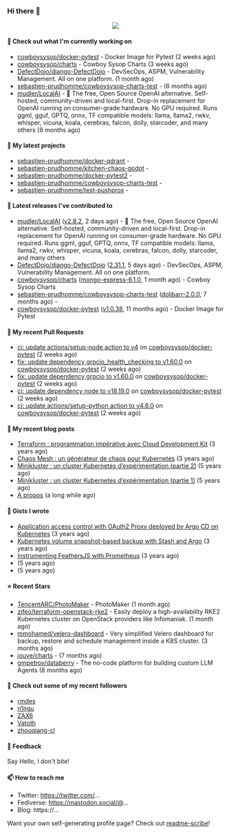 ### Hi there 👋

<p align="center"><img src="https://github-readme-stats.vercel.app/api?username=sebastien-prudhomme&show_icons=true&locale=en"/></p>

#### 👷 Check out what I'm currently working on

- [cowboysysop/docker-pytest](https://github.com/cowboysysop/docker-pytest) - Docker Image for Pytest (2 weeks ago)
- [cowboysysop/charts](https://github.com/cowboysysop/charts) - Cowboy Sysop Charts (3 weeks ago)
- [DefectDojo/django-DefectDojo](https://github.com/DefectDojo/django-DefectDojo) -  DevSecOps, ASPM, Vulnerability Management. All on one platform. (1 month ago)
- [sebastien-prudhomme/cowboysysop-charts-test](https://github.com/sebastien-prudhomme/cowboysysop-charts-test) -  (6 months ago)
- [mudler/LocalAI](https://github.com/mudler/LocalAI) - :robot: The free, Open Source OpenAI alternative. Self-hosted, community-driven and local-first. Drop-in replacement for OpenAI running on consumer-grade hardware. No GPU required. Runs ggml, gguf, GPTQ, onnx, TF compatible models: llama, llama2, rwkv, whisper, vicuna, koala, cerebras, falcon, dolly, starcoder, and many others (8 months ago)

#### 🌱 My latest projects

- [sebastien-prudhomme/docker-qdrant](https://github.com/sebastien-prudhomme/docker-qdrant) - 
- [sebastien-prudhomme/kitchen-chaos-godot](https://github.com/sebastien-prudhomme/kitchen-chaos-godot) - 
- [sebastien-prudhomme/docker-pytest2](https://github.com/sebastien-prudhomme/docker-pytest2) - 
- [sebastien-prudhomme/cowboysysop-charts-test](https://github.com/sebastien-prudhomme/cowboysysop-charts-test) - 
- [sebastien-prudhomme/test-pushprox](https://github.com/sebastien-prudhomme/test-pushprox) - 

#### 🔭 Latest releases I've contributed to

- [mudler/LocalAI](https://github.com/mudler/LocalAI) ([v2.8.2](https://github.com/mudler/LocalAI/releases/tag/v2.8.2), 2 days ago) - :robot: The free, Open Source OpenAI alternative. Self-hosted, community-driven and local-first. Drop-in replacement for OpenAI running on consumer-grade hardware. No GPU required. Runs ggml, gguf, GPTQ, onnx, TF compatible models: llama, llama2, rwkv, whisper, vicuna, koala, cerebras, falcon, dolly, starcoder, and many others
- [DefectDojo/django-DefectDojo](https://github.com/DefectDojo/django-DefectDojo) ([2.31.1](https://github.com/DefectDojo/django-DefectDojo/releases/tag/2.31.1), 5 days ago) -  DevSecOps, ASPM, Vulnerability Management. All on one platform.
- [cowboysysop/charts](https://github.com/cowboysysop/charts) ([mongo-express-6.1.0](https://github.com/cowboysysop/charts/releases/tag/mongo-express-6.1.0), 1 month ago) - Cowboy Sysop Charts
- [sebastien-prudhomme/cowboysysop-charts-test](https://github.com/sebastien-prudhomme/cowboysysop-charts-test) ([dolibarr-2.0.0](https://github.com/sebastien-prudhomme/cowboysysop-charts-test/releases/tag/dolibarr-2.0.0), 7 months ago) - 
- [cowboysysop/docker-pytest](https://github.com/cowboysysop/docker-pytest) ([v1.0.38](https://github.com/cowboysysop/docker-pytest/releases/tag/v1.0.38), 11 months ago) - Docker Image for Pytest

#### 🔨 My recent Pull Requests

- [ci: update actions/setup-node action to v4](https://github.com/cowboysysop/docker-pytest/pull/371) on [cowboysysop/docker-pytest](https://github.com/cowboysysop/docker-pytest) (2 weeks ago)
- [fix: update dependency grpcio_health_checking to v1.60.0](https://github.com/cowboysysop/docker-pytest/pull/370) on [cowboysysop/docker-pytest](https://github.com/cowboysysop/docker-pytest) (2 weeks ago)
- [fix: update dependency grpcio to v1.60.0](https://github.com/cowboysysop/docker-pytest/pull/369) on [cowboysysop/docker-pytest](https://github.com/cowboysysop/docker-pytest) (2 weeks ago)
- [ci: update dependency node to v18.19.0](https://github.com/cowboysysop/docker-pytest/pull/368) on [cowboysysop/docker-pytest](https://github.com/cowboysysop/docker-pytest) (2 weeks ago)
- [ci: update actions/setup-python action to v4.8.0](https://github.com/cowboysysop/docker-pytest/pull/367) on [cowboysysop/docker-pytest](https://github.com/cowboysysop/docker-pytest) (2 weeks ago)

#### 📜 My recent blog posts

- [Terraform : programmation impérative avec Cloud Development Kit](https://www.cowboysysop.com/post/terraform-programmation-imperative-avec-cloud-development-kit/) (3 years ago)
- [Chaos Mesh : un générateur de chaos pour Kubernetes](https://www.cowboysysop.com/post/chaos-mesh-un-generateur-de-chaos-pour-kubernetes/) (3 years ago)
- [Minikluster : un cluster Kubernetes d’expérimentation (partie 2)](https://www.cowboysysop.com/post/minikluster-un-cluster-kubernetes-d-experimentation-partie-2/) (5 years ago)
- [Minikluster : un cluster Kubernetes d’expérimentation (partie 1)](https://www.cowboysysop.com/post/minikluster-un-cluster-kubernetes-d-experimentation-partie-1/) (5 years ago)
- [À propos](https://www.cowboysysop.com/page/a-propos/) (a long while ago)

#### 📓 Gists I wrote

- [Application access control with OAuth2 Proxy deployed by Argo CD on Kubernetes](https://gist.github.com/c90af146c465305087d5f5a55990ca71) (3 years ago)
- [Kubernetes volume snapshot-based backup with Stash and Argo](https://gist.github.com/c53e870dc6b4987fefa4c36ea9f1187c) (3 years ago)
- [Instrumenting FeathersJS with Prometheus](https://gist.github.com/93ab307c8c03a9c5fdb1ff728f413855) (3 years ago)
- [](https://gist.github.com/9827398f4f792569e56351ac56e80b80) (5 years ago)
- [](https://gist.github.com/064f0ea019c9ff37b71ebc023c0a0c6b) (5 years ago)

#### ⭐ Recent Stars

- [TencentARC/PhotoMaker](https://github.com/TencentARC/PhotoMaker) - PhotoMaker (1 month ago)
- [zifeo/terraform-openstack-rke2](https://github.com/zifeo/terraform-openstack-rke2) - Easily deploy a high-availability RKE2 Kubernetes cluster on OpenStack providers like Infomaniak. (1 month ago)
- [mmohamed/velero-dashboard](https://github.com/mmohamed/velero-dashboard) - Very simplified Velero dashboard for backup, restore and schedule management inside a K8S cluster. (3 months ago)
- [jouve/charts](https://github.com/jouve/charts) -  (7 months ago)
- [gmpetrov/databerry](https://github.com/gmpetrov/databerry) - The no-code platform for building custom LLM Agents (8 months ago)

#### 👯 Check out some of my recent followers

- [rmdes](https://github.com/rmdes)
- [n1ngu](https://github.com/n1ngu)
- [ZAX6](https://github.com/ZAX6)
- [Vatoth](https://github.com/Vatoth)
- [zhouqiang-cl](https://github.com/zhouqiang-cl)

#### 💬 Feedback

Say Hello, I don't bite!

#### 📫 How to reach me

- Twitter: https://twitter.com/...
- Fediverse: https://mastodon.social/@...
- Blog: https://...

Want your own self-generating profile page? Check out [readme-scribe](https://github.com/muesli/readme-scribe)!
